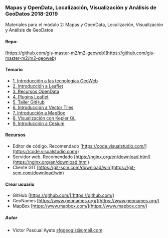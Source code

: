 ### Mapas y OpenData, Localización, Visualización y Análisis de GeoDatos 2018-2019

Materiales para el módulo 2: Mapas y OpenData, Localización, Visualización y Análisis de GeoDatos

#### Repo:
[https://github.com/gis-master-m2/m2-geoweb](https://github.com/gis-master-m2/m2-geoweb)

#### Temario

* [1. Introducción a las tecnologías GeoWeb](1_introduccion_a_las_tecnologias_geoweb)
* [2. Introducción a Leaflet](2_introduccion_a_la_leaflet)
* [3. Recursos OpenData](3_recursos_open_data)
* [4. Plugins Leaflet](4_plugins_leaflet)
* [5. Taller GitHub](5_taller_github)
* [6. Introducción a Vector Tiles](6_introduccion_a_vector_tiles)
* [7. Introducción a MapBox](7_introduccion_a_mapbox)
* [8. Visualización con Kepler GL](8_visualizacion_con_kepler_gl)
* [9. Introducción a Cesium](9_introduccion_a_cesium)


#### Recursos

* Editor de código. Recomendado [https://code.visualstudio.com/](https://code.visualstudio.com/)
* Servidor web. Recomendado [https://nginx.org/en/download.html](https://nginx.org/en/download.html)
* Cliente GIT [https://git-scm.com/download/win](https://git-scm.com/download/win)

#### Crear usuario

* GitHub [https://github.com/](https://github.com/)
* GeoNames [https://www.geonames.org/](https://www.geonames.org/)
* MapBox [https://www.mapbox.com/](https://www.mapbox.com/)


##### Autor
* Victor Pascual Ayats sfggeogis@gmail.com